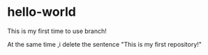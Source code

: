 # hello-world


This is my first time to use branch!  

At the same time ,i delete the sentence "This is my first repository!"
